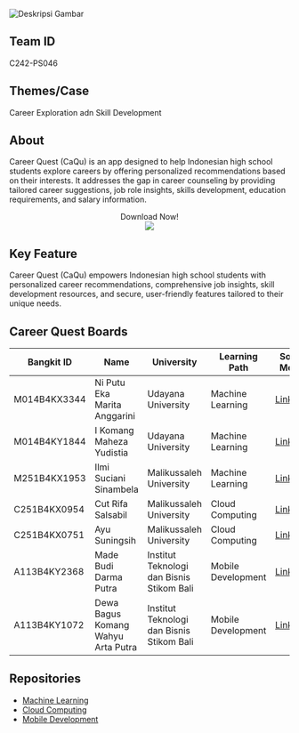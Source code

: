 ![Deskripsi Gambar](https://drive.google.com/uc?export=view&id=1aItUS4515XIdRav4xfwzo5FWV--w9L4q)

## Team ID

C242-PS046

## Themes/Case

Career Exploration adn Skill Development

## About
Career Quest (CaQu) is an app designed to help Indonesian high school students explore careers by offering personalized recommendations based on their interests. It addresses the gap in career counseling by providing tailored career suggestions, job role insights, skills development, education requirements, and salary information.
<p align="center">
   Download Now!
   <br>
   <a href="https://drive.google.com/file/d/1UrUM0aiYbNLnNDG4SCDP3E_BC9r_Qmx5/view?usp=sharing"><img src="https://img.shields.io/badge/Android-3DDC84?style=for-the-badge&logo=android&logoColor=white" /></a>
</p>

## Key Feature
Career Quest (CaQu) empowers Indonesian high school students with personalized career recommendations, comprehensive job insights, skill development resources, and secure, user-friendly features tailored to their unique needs.

## Career Quest Boards
| Bangkit ID     | Name                                 | University                                | Learning Path      | Social Media                                                             |
|----------------|--------------------------------------|-------------------------------------------|--------------------|--------------------------------------------------------------------------|
| M014B4KX3344   | Ni Putu Eka Marita Anggarini         | Udayana University                        | Machine Learning   | [LinkedIn](https://www.linkedin.com/in/maritaanggarini/)
| M014B4KY1844   | I Komang Maheza Yudistia             | Udayana University                        | Machine Learning   | [LinkedIn](https://www.linkedin.com/in/i-komang-maheza-yudistia/)
| M251B4KX1953   | Ilmi Suciani Sinambela               | Malikussaleh University                   | Machine Learning   | [LinkedIn](https://www.linkedin.com/in/ilmi-suciani-sinambela-188541286/)
| C251B4KX0954   | Cut Rifa Salsabil                    | Malikussaleh University                   | Cloud Computing    | [LinkedIn](https://www.linkedin.com/in/cut-rifa-salsabil-2ba789327/)
| C251B4KX0751   | Ayu Suningsih                        | Malikussaleh University                   | Cloud Computing    | [LinkedIn](https://www.linkedin.com/in/ayu-suningsih)
| A113B4KY2368   | Made Budi Darma Putra                | Institut Teknologi dan Bisnis Stikom Bali | Mobile Development | [LinkedIn](https://www.linkedin.com/in/budidarmaputra07)
| A113B4KY1072   | Dewa Bagus Komang Wahyu Arta Putra   | Institut Teknologi dan Bisnis Stikom Bali | Mobile Development | [LinkedIn](https://www.linkedin.com/in/jaxonol)

## Repositories
- [Machine Learning](https://github.com/CaQu-C242-PS046/caqu-model)
- [Cloud Computing](https://github.com/CaQu-C242-PS046/caqu-api)
- [Mobile Development](https://github.com/CaQu-C242-PS046/Caqu-App)
